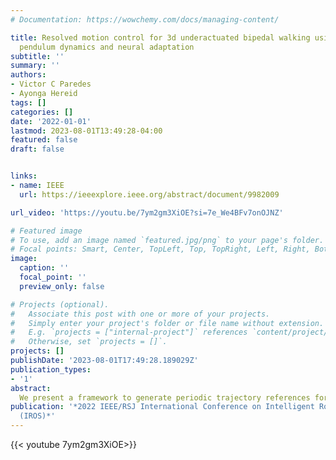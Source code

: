 ```yaml
---
# Documentation: https://wowchemy.com/docs/managing-content/

title: Resolved motion control for 3d underactuated bipedal walking using linear inverted
  pendulum dynamics and neural adaptation
subtitle: ''
summary: ''
authors:
- Victor C Paredes
- Ayonga Hereid
tags: []
categories: []
date: '2022-01-01'
lastmod: 2023-08-01T13:49:28-04:00
featured: false
draft: false


links:
- name: IEEE
  url: https://ieeexplore.ieee.org/abstract/document/9982009

url_video: 'https://youtu.be/7ym2gm3XiOE?si=7e_We4BFv7onOJNZ'

# Featured image
# To use, add an image named `featured.jpg/png` to your page's folder.
# Focal points: Smart, Center, TopLeft, Top, TopRight, Left, Right, BottomLeft, Bottom, BottomRight.
image:
  caption: ''
  focal_point: ''
  preview_only: false

# Projects (optional).
#   Associate this post with one or more of your projects.
#   Simply enter your project's folder or file name without extension.
#   E.g. `projects = ["internal-project"]` references `content/project/deep-learning/index.md`.
#   Otherwise, set `projects = []`.
projects: []
publishDate: '2023-08-01T17:49:28.189029Z'
publication_types:
- '1'
abstract: 
  We present a framework to generate periodic trajectory references for a 3D under-actuated bipedal robot, using a linear inverted pendulum (LIP) based controller with adaptive neural regulation. We use the LIP template model to estimate the robot's center of mass (CoM) position and velocity at the end of the current step, and formulate a discrete controller that determines the next footstep location to achieve a desired walking profile. This controller is equipped on the frontal plane with a Neural-Network-based adaptive term that reduces the model mismatch between the template and physical robot that particularly affects the lateral motion. Then, the foot placement location computed for the LIP model is used to generate task space trajectories (CoM and swing foot trajectories) for the actual robot to realize stable walking. We use a fast, real-time QP-based inverse kinematics algorithm that produces joint references from the task space trajectories, which makes the formulation independent of the knowledge of the robot dynamics. Finally, we implemented and evaluated the proposed approach in simulation and hardware experiments with a Digit robot obtaining stable periodic locomotion for both cases.
publication: '*2022 IEEE/RSJ International Conference on Intelligent Robots and Systems
  (IROS)*'
---
```


{{< youtube 7ym2gm3XiOE>}}